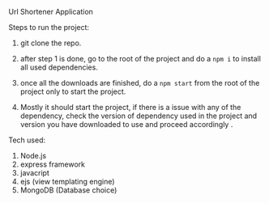 Url Shortener Application

Steps to run the project:

1. git clone the repo.

2. after step 1 is done, go to the root of the project and do a `npm i` to install all used dependencies.

3. once all the downloads are finished, do a `npm start` from the root of the project only to start the project. 

4. Mostly it should start the project, if there is a issue with any of the dependency, check the version of dependency used in the
project and version you have downloaded to use and proceed accordingly .


Tech used:
1. Node.js
3. express framework
2. javacript
3. ejs (view templating engine)
4. MongoDB (Database choice)